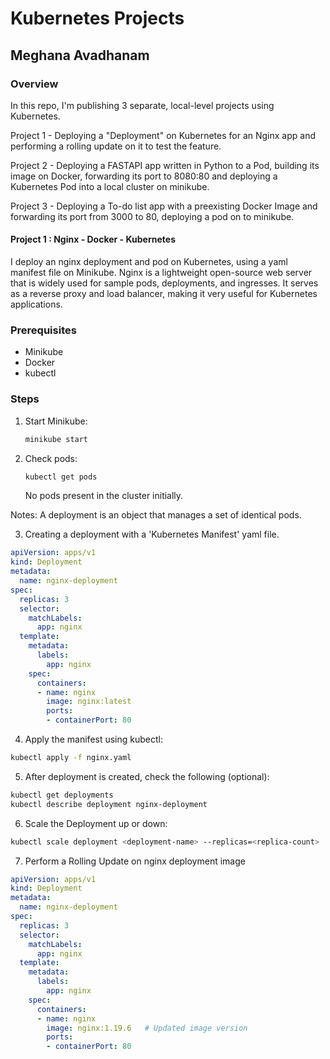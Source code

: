 # Kubernetes Projects

## Meghana Avadhanam

### Overview

In this repo, I'm publishing 3 separate, local-level projects using Kubernetes.

Project 1 - Deploying a "Deployment" on Kubernetes for an Nginx app and performing a rolling update on it to test the feature.

Project 2 - Deploying a FASTAPI app written in Python to a Pod, building its image on Docker, forwarding its port to 8080:80 and deploying a Kubernetes Pod into a local cluster on minikube.

Project 3 - Deploying a To-do list app with a preexisting Docker Image and forwarding its port from 3000 to 80, deploying a pod on to minikube.

#### Project 1 : Nginx - Docker - Kubernetes
I deploy an nginx deployment and pod on Kubernetes, using a yaml manifest file on Minikube. Nginx is a lightweight open-source web server that is widely used for sample pods, deployments, and ingresses. It serves as a reverse proxy and load balancer, making it very useful for Kubernetes applications.

### Prerequisites

- Minikube
- Docker
- kubectl

### Steps

1. Start Minikube:
   ```bash
   minikube start
   ```

2. Check pods:
   ```bash
   kubectl get pods
   ```

   No pods present in the cluster initially.

Notes: A deployment is an object that manages a set of identical pods.

3. Creating a deployment with a 'Kubernetes Manifest' yaml file.

```yaml
apiVersion: apps/v1
kind: Deployment
metadata:
  name: nginx-deployment
spec:
  replicas: 3
  selector:
    matchLabels:
      app: nginx
  template:
    metadata:
      labels:
        app: nginx
    spec:
      containers:
      - name: nginx
        image: nginx:latest
        ports:
        - containerPort: 80
```

4. Apply the manifest using kubectl:
```bash
kubectl apply -f nginx.yaml
```

5. After deployment is created, check the following (optional):
```bash
kubectl get deployments
kubectl describe deployment nginx-deployment
```

6. Scale the Deployment up or down:
```bash
kubectl scale deployment <deployment-name> --replicas=<replica-count>
```

7. Perform a Rolling Update on nginx deployment image

```yaml
apiVersion: apps/v1
kind: Deployment
metadata:
  name: nginx-deployment
spec:
  replicas: 3
  selector:
    matchLabels:
      app: nginx
  template:
    metadata:
      labels:
        app: nginx
    spec:
      containers:
      - name: nginx
        image: nginx:1.19.6   # Updated image version
        ports:
        - containerPort: 80
```

